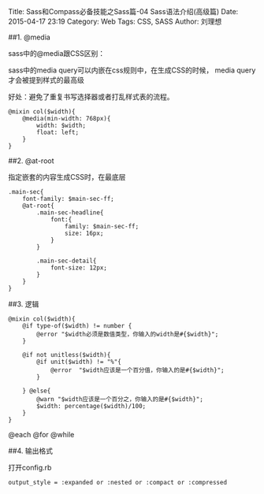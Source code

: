 Title: Sass和Compass必备技能之Sass篇-04 Sass语法介绍(高级篇)
Date: 2015-04-17 23:19
Category: Web
Tags: CSS, SASS
Author: 刘理想

##1. @media

sass中的@media跟CSS区别：

sass中的media query可以内嵌在css规则中，在生成CSS的时候，
media query 才会被提到样式的最高级

好处：避免了重复书写选择器或者打乱样式表的流程。

```
@mixin col($width){
    @media(min-width: 768px){
        width: $width;
        float: left;
    }
}
```

##2. @at-root

指定嵌套的内容生成CSS时，在最底层
```
.main-sec{
    font-family: $main-sec-ff;
    @at-root{
        .main-sec-headline{
            font:{
                family: $main-sec-ff;
                size: 16px;
            }
        }

        .main-sec-detail{
            font-size: 12px;
        }
    }
}
```

##3. 逻辑
```
@mixin col($width){
    @if type-of($width) != number {
        @error "$width必须是数值类型，你输入的width是#{$width}";
    }

    @if not unitless($width){
        @if unit($width) != "%"{
            @error  "$width应该是一个百分值，你输入的是#{$width}";
        }
        
    } @else{
        @warn "$width应该是一个百分之，你输入的是#{$width}";
        $width: percentage($width)/100;
    }
}
```

@each @for @while

##4. 输出格式

打开config.rb
```
output_style = :expanded or :nested or :compact or :compressed
```

